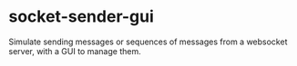 # socket-sender-gui
Simulate sending messages or sequences of messages from a websocket server, with a GUI to manage them.
